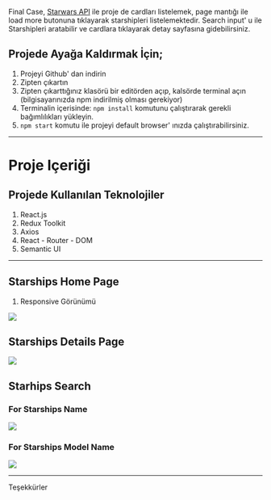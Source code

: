 
Final Case, [Starwars API](https://swapi.dev/) ile proje de cardları listelemek, page mantığı ile load more butonuna tıklayarak starshipleri listelemektedir. Search input' u ile Starshipleri aratabilir ve cardlara tıklayarak detay sayfasına gidebilirsiniz.

## Projede Ayağa Kaldırmak İçin;

1. Projeyi Github' dan indirin
2. Zipten çıkartın
3. Zipten çıkarttığınız klasörü bir editörden açıp, kalsörde terminal açın (bilgisayarınızda npm indirilmiş olması gerekiyor)
4. Terminalin içerisinde: `npm install` komutunu çalıştırarak gerekli bağımlılıkları yükleyin.
5. `npm start` komutu ile projeyi default browser' ınızda çalıştırabilirsiniz.
<hr/>

# Proje Içeriği

## Projede Kullanılan Teknolojiler


1. React.js
2. Redux Toolkit
3. Axios
4. React - Router - DOM
5. Semantic UI
<hr/>

## Starships Home Page

1. Responsive Görünümü
<img src="https://i.hizliresim.com/d14vckk.gif">


## Starships Details Page

<img src="https://i.hizliresim.com/8bo8uyr.gif">

## Starhips Search 

### For Starships Name

<img src="https://i.hizliresim.com/se1fh89.png">

### For Starships Model Name

<img src="https://i.hizliresim.com/lh1pzr5.png">
<hr/>

Teşekkürler



